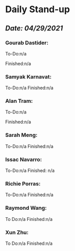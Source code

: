 # Daily Stand-up
## _Date: 04/29/2021_

### Gourab Dastider:
To-Do:n/a


Finished:n/a



### Samyak Karnavat:
To-Do:n/a
Finished:n/a

### Alan Tram:
To-Do:n/a


Finished:n/a


### Sarah Meng:
To-Do:n/a
Finished:n/a



### Issac Navarro:
To-Do:n/a
Finished: n/a



### Richie Porras:
To-Do:n/a
Finished:n/a




### Raymond Wang:
To Do:n/a
Finished:n/a


### Xun Zhu:
To Do:n/a
Finished:n/a

